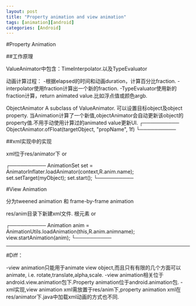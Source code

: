 ```yaml
---
layout: post
title: "Property animation and view animation"
tags: [animation][android]
categories: [Android]
---
```

#Property Animation

##工作原理

ValueAnimator中包含：TimeInterpolator.以及TypeEvaluator

动画计算过程：
-根据elapsed的时间和动画duration，计算百分比fraction.
-interpolator使用fraction计算出一个新的fraction.
-TypeEvaluator使用新的fraction计算，return animated value.比如浮点值或颜色argb.

ObjectAnimator
A subclass of ValueAnimator.
可以设置目标object及object property.
当Animation计算了一个新值,objectAnimator会自动更新该object的property值.不用手动使用计算过的animated value更新UI.
┌──────────
ObjectAnimator.ofFloat(targetObject, "propName", 1f)
└──────────


##xml实现中的实现 

xml位于res/animator下
<set> or <animator> <objectAnimator>

┌──────────
AnimationSet set = AnimatorInflater.loadAnimator(context,R.anim.name);
set.setTarget(myObject);
set.start();
└──────────


#View Animation

分为tweened animation 和 frame-by-frame animation

res/anim目录下新建xml文件.
根元素<set> or <alpha> <translate> <scale> <rotate>

┌──────────
Animation anim = AnimationUtils.loadAnimation(this,R.anim.animname);
view.startAnimation(anim);
└──────────


*********************************

#Diff：

-view animation只能用于animate view object,而且只有有限的几个方面可以animate, i.e. rotate,translate,alpha,scale.
-view animation相关位于android.view.animation包下.Property animation位于android.animation包.
-xml实现,view animation xml需放置于res/anim下,property animation xml在res/animator下.java中加载xml动画的方式也不同.
